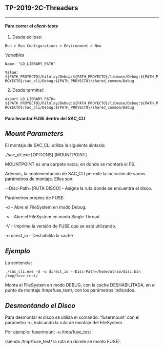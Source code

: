 ## TP-2019-2C-Threaders
-----------------------------------------------------
#### Para correr el *client-tests*

1) Desde eclipse:

`Run > Run Configurations > Environment > New`

*Variables*

`Name: "LD_LIBRARY_PATH"`

`Value:`
`${PATH_PROYECTO}/hilolay/Debug:${PATH_PROYECTO}/libmuse/Debug:${PATH_PROYECTO}/sac_cli/Debug:${PATH_PROYECTO}/shared_common/Debug`

2) Desde terminal:

`export LD_LIBRARY_PATH= ${PATH_PROYECTO}/hilolay/Debug:${PATH_PROYECTO}/libmuse/Debug:${PATH_PROYECTO}/sac_cli/Debug:${PATH_PROYECTO}/shared_common/Debug`

#### Para levantar FUSE dentro del *SAC_CLI*

_Mount Parameters_
------------------

El montaje de SAC_CLI utiliza la siguiente sintaxis:

./sac_cli.exe [OPTIONS] [MOUNTPOINT]

MOUNTPOINT es una carpeta vacía, en donde se montará el FS.

Además, la implementación de SAC_CLI permite la inclusión de varios parámetros de montaje. Ellos son:

--Disc-Path=[RUTA DISCO]	- Asigna la ruta donde se encuentra el disco.

Parámetros propios de FUSE:

-d 							- Abre el FileSystem en modo Debug.

-s 							- Abre el FileSystem en modo Single Thread.

-V							- Imprime la versión de FUSE que se está utilizando.

-o direct_io				- Deshabilita la cache


_Ejemplo_
---------

La sentencia:

    ./sac_cli.exe -d -o direct_io --Disc-Path=/home/utnso/disc.bin /tmp/fuse_test/
    
Monta el FileSystem en modo DEBUG, con la cache DESHABILITADA, en el punto de montaje /tmp/fuse_test/, con los parámetros indicados.


_Desmontando el Disco_
-----------------------

Para desmontar el disco se utiliza el comando: 'fusermount' con el parametro -u, indicando la ruta de montaje del FileSystem

Por ejemplo: 
    fusermount -u /tmp/fuse_test

(siendo /tmp/fuse_test/ la ruta en donde se monto FUSE).
